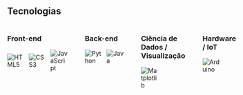 <h2>Tecnologias</h2>

<div style="display: flex; gap: 40px;">

  <!-- Front-end -->
  <div>
    <h3>Front-end</h3>
    <div style="display: flex; gap: 10px; align-items: center;">
      <img src="https://cdn.jsdelivr.net/gh/devicons/devicon/icons/html5/html5-original.svg" width="40" alt="HTML5" title="HTML5" />
      <img src="https://cdn.jsdelivr.net/gh/devicons/devicon/icons/css3/css3-original.svg" width="40" alt="CSS3" title="CSS3" />
      <img src="https://cdn.jsdelivr.net/gh/devicons/devicon/icons/javascript/javascript-original.svg" width="40" alt="JavaScript" title="JavaScript" />
    </div>
  </div>

  <!-- Back-end -->
  <div>
    <h3>Back-end</h3>
    <div style="display: flex; gap: 10px; align-items: center;">
      <img src="https://cdn.jsdelivr.net/gh/devicons/devicon/icons/python/python-original.svg" width="40" alt="Python" title="Python" />
      <img src="https://cdn.jsdelivr.net/gh/devicons/devicon/icons/java/java-original.svg" width="40" alt="Java" title="Java" />
    </div>
  </div>

  <!-- Ciência de Dados / Visualização -->
  <div>
    <h3>Ciência de Dados / Visualização</h3>
    <div style="display: flex; gap: 10px; align-items: center;">
      <img src="https://cdn.jsdelivr.net/gh/devicons/devicon/icons/matplotlib/matplotlib-original.svg" width="40" alt="Matplotlib" title="Matplotlib" />
    </div>
  </div>

  <!-- Hardware / IoT -->
  <div>
    <h3>Hardware / IoT</h3>
    <div style="display: flex; gap: 10px; align-items: center;">
      <img src="https://cdn.jsdelivr.net/gh/devicons/devicon/icons/arduino/arduino-original.svg" width="40" alt="Arduino" title="Arduino" />
    </div>
  </div>

</div>

<!--
<picture>
  <source media="(prefers-color-scheme: dark)" srcset="https://raw.githubusercontent.com/viniciusfga/viniciusfga/output/github-contribution-grid-snake-dark.svg">
  <source media="(prefers-color-scheme: light)" srcset="https://raw.githubusercontent.com/viniciusfga/viniciusfga/output/github-contribution-grid-snake.svg">
  <img alt="github contribution grid snake animation" src="https://raw.githubusercontent.com/viniciusfga/viniciusfga/output/github-contribution-grid-snake.svg">
</picture> --!>
